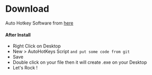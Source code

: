 # Download
Auto Hotkey Software from [here](https://autohotkey.com/)

#### After Install 
- Right Click on Desktop
- New > AutoHotKeys Script ``and put some code from git``
- Save
- Double click on your file then it will create .exe on your Desktop
- Let's Rock !